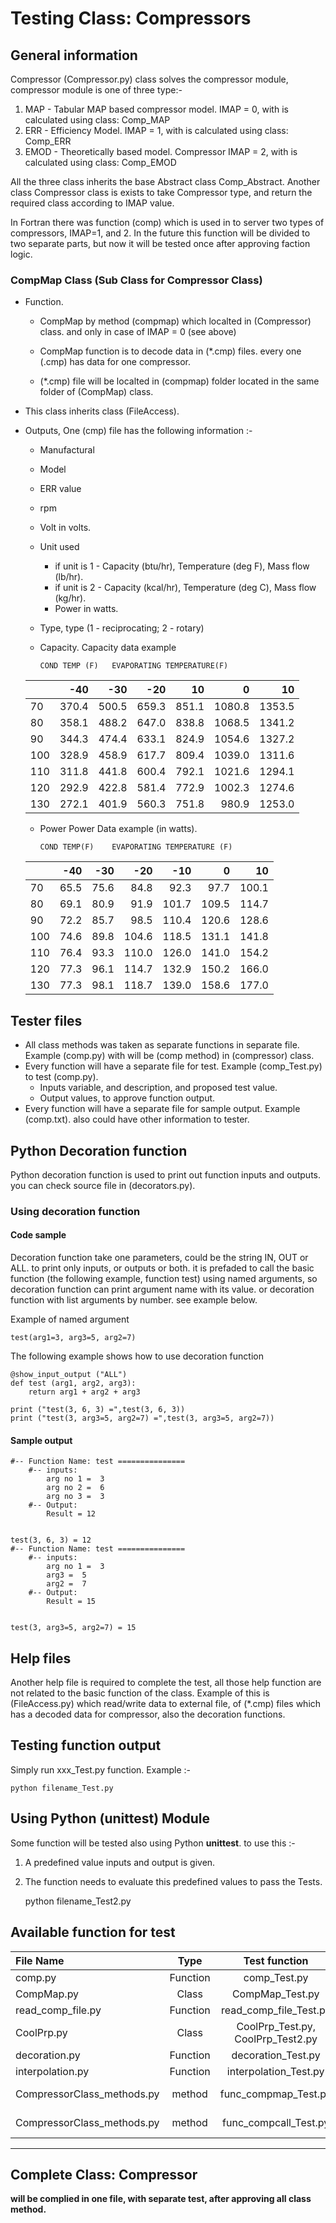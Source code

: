 # Testing Class: Compressors

## General information

Compressor (Compressor.py) class solves the compressor module, compressor module is one of three type:-

1. MAP - Tabular MAP based compressor model. IMAP = 0, with is calculated using class: Comp_MAP
2. ERR - Efficiency Model. IMAP = 1, with is calculated using class: Comp_ERR
3. EMOD - Theoretically based model. Compressor IMAP = 2, with is calculated using class: Comp_EMOD

All the three class inherits the base Abstract class Comp_Abstract.
Another class Compressor class is exists to take Compressor type, and return the required class according to IMAP value.

In Fortran there was function (comp) which is used in to server two types of compressors, IMAP=1, and 2. In the future this function will be divided to two separate parts, but now it will be tested once after approving faction logic.

### CompMap Class (Sub Class for Compressor Class)

- Function.

  * CompMap by method (compmap) which localted in (Compressor) class. and only in case of IMAP = 0 (see above)

  * CompMap function is to decode data in (*.cmp) files. every one (.cmp) has data for one compressor.

  * (*.cmp) file will be localted in (compmap) folder located in the same folder of (CompMap) class.

    

- This class inherits class (FileAccess).

- Outputs, One (cmp) file has the following information :-

  * Manufactural 

  * Model

  * ERR value

  * rpm 

  * Volt in volts.

  * Unit used

    * if unit is 1 - Capacity (btu/hr), Temperature (deg F), Mass flow (lb/hr).
    * if unit is 2 - Capacity (kcal/hr), Temperature (deg C), Mass flow (kg/hr).
    * Power in watts.

  * Type, type (1 - reciprocating; 2 - rotary)

  * Capacity. Capacity data example
  
        COND TEMP (F) 	EVAPORATING TEMPERATURE(F)
    
  |   |-40  |  -30|  -20|   10|     0|    10|
  |---|----:|----:|----:|----:|-----:|-----:|
  |70 |370.4|500.5|659.3|851.1|1080.8|1353.5|
  |80 |358.1|488.2|647.0|838.8|1068.5|1341.2|
  |90 |344.3|474.4|633.1|824.9|1054.6|1327.2|
  |100|328.9|458.9|617.7|809.4|1039.0|1311.6|
  |110|311.8|441.8|600.4|792.1|1021.6|1294.1|
  |120|292.9|422.8|581.4|772.9|1002.3|1274.6|
  |130|272.1|401.9|560.3|751.8| 980.9|1253.0|

  
  * Power Power Data example (in watts).
  
        COND TEMP(F) 	EVAPORATING TEMPERATURE (F)
    
  |    |-40 | -30| -20 | -10 |0    |   10|
  |:---|---:|---:|----:|----:|----:|----:|
  |70  |65.5|75.6| 84.8| 92.3|97.7 |100.1|
  |80  |69.1|80.9| 91.9|101.7|109.5|114.7|
  |90  |72.2|85.7|98.5|110.4|120.6 |128.6|
  |100 |74.6|89.8|104.6|118.5|131.1|141.8|
  |110 |76.4|93.3|110.0|126.0|141.0|154.2|
  |120 |77.3|96.1|114.7|132.9|150.2|166.0|
  |130 |77.3|98.1|118.7|139.0|158.6|177.0|

## Tester files

* All class methods was taken as separate functions in separate file. Example (comp.py) with will be (comp method) in (compressor) class.
* Every function will have a separate file for test. Example (comp_Test.py) to test (comp.py).
  * Inputs variable, and description, and proposed test value.
  * Output values, to approve function output.    
* Every function will have a separate file for sample output. Example (comp.txt). also could have other information to tester.
        

## Python Decoration function

Python decoration function is used to print out function inputs and outputs.
you can check source file in (decorators.py).

### Using decoration function

#### Code sample

Decoration function take one parameters, could be the string IN, OUT or ALL. to print only inputs, or outputs or both.
it is prefaded to call the basic function (the following example, function test) using named arguments, so decoration function can print argument name with its value.
or decoration function with list arguments by number. see example below.

Example of named argument

    test(arg1=3, arg3=5, arg2=7)

The following example shows how to use decoration function 

    @show_input_output ("ALL")     
    def test (arg1, arg2, arg3):
        return arg1 + arg2 + arg3
    
    print ("test(3, 6, 3) =",test(3, 6, 3))
    print ("test(3, arg3=5, arg2=7) =",test(3, arg3=5, arg2=7))

#### Sample output

    #-- Function Name: test ===============
        #-- inputs:
            arg no 1 =  3
            arg no 2 =  6
            arg no 3 =  3
        #-- Output:
            Result = 12


    test(3, 6, 3) = 12
    #-- Function Name: test ===============
        #-- inputs:
            arg no 1 =  3
            arg3 =  5
            arg2 =  7
        #-- Output:
            Result = 15


    test(3, arg3=5, arg2=7) = 15

## Help files

Another help file is required to complete the test, all those help function are not related to the basic function of the class.
Example of this is (FileAccess.py) which read/write data to external file, of (*.cmp) files which has a decoded data for compressor, also the decoration functions.

## Testing function output

Simply run xxx_Test.py function. Example :-

    python filename_Test.py

## Using Python (**unittest**) Module
Some function will be tested also using Python **unittest**. to use this :-

1. A predefined value inputs and output is given.
2. The function needs to evaluate this predefined values to pass the Tests.

	python filename_Test2.py

## Available function for test

| File Name                  |   Type   |           Test function           |      Sample output |                          Dependency | Status(Approved/Draft)              |
| :------------------------- | :------: | :-------------------------------: | -----------------: | ----------------------------------: | ----------------------------------- |
| comp.py                    | Function |           comp_Test.py            |           comp.txt |                                None | Draft                               |
| CompMap.py                 |  Class   |          CompMap_Test.py          |        CompMap.txt |                          FileAccess | Draft                               |
| read_comp_file.py          | Function |      read_comp_file_Test.py       | read_comp_file.txt |                          CompMap.py | Draft                               |
| CoolPrp.py                 |  Class   | CoolPrp_Test.py, CoolPrp_Test2.py |        CoolPrp.txt |                                None | Approved (by Ayman)                 |
| decoration.py              | Function |        decoration_Test.py         |     decoration.txt |                                None | Approved (by Ayman)                 |
| interpolation.py           | Function |       interpolation_Test.py       |  interpolation.txt |                                None | Approved (by Ayman)                 |
| CompressorClass_methods.py |  method  |       func_compmap_Test.py        |   func_compmap.txt | interpolation.py, read_comp_file.py | Draft                               |
| CompressorClass_methods.py |  method  |       func_compcall_Test.py       |  func_compcall.txt |                      compmap method | Draft (**Error in output results)** |

------

## Complete Class: Compressor

**will be complied in one file, with separate test, after approving all class method.** 
